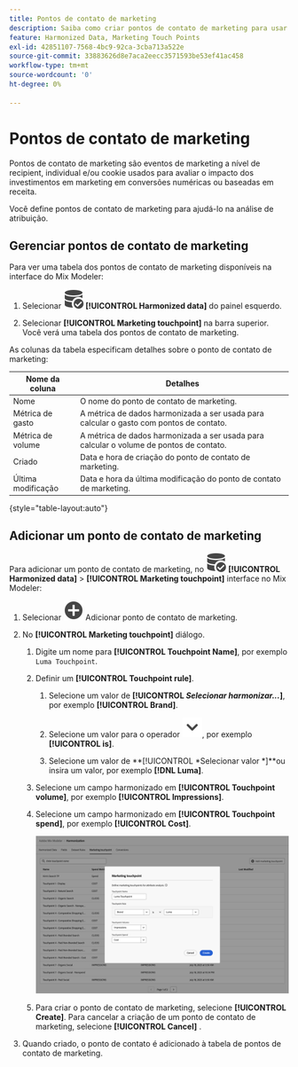 ```yaml
---
title: Pontos de contato de marketing
description: Saiba como criar pontos de contato de marketing para usar como parte da harmonização de seus dados no Mix Modeler.
feature: Harmonized Data, Marketing Touch Points
exl-id: 42851107-7568-4bc9-92ca-3cba713a522e
source-git-commit: 33883626d8e7aca2eecc3571593be53ef41ac458
workflow-type: tm+mt
source-wordcount: '0'
ht-degree: 0%

---
```


# Pontos de contato de marketing

Pontos de contato de marketing são eventos de marketing a nível de recipient, individual e/ou cookie usados para avaliar o impacto dos investimentos em marketing em conversões numéricas ou baseadas em receita.

Você define pontos de contato de marketing para ajudá-lo na análise de atribuição.

## Gerenciar pontos de contato de marketing

Para ver uma tabela dos pontos de contato de marketing disponíveis na interface do Mix Modeler:

1. Selecionar ![DataSearch](../assets/icons/DataCheck.svg) **[!UICONTROL Harmonized data]** do painel esquerdo.

1. Selecionar **[!UICONTROL Marketing touchpoint]** na barra superior. Você verá uma tabela dos pontos de contato de marketing.

As colunas da tabela especificam detalhes sobre o ponto de contato de marketing:

| Nome da coluna | Detalhes |
| --- | ---|
| Nome | O nome do ponto de contato de marketing. |
| Métrica de gasto | A métrica de dados harmonizada a ser usada para calcular o gasto com pontos de contato. |
| Métrica de volume | A métrica de dados harmonizada a ser usada para calcular o volume de pontos de contato. |
| Criado | Data e hora de criação do ponto de contato de marketing. |
| Última modificação | Data e hora da última modificação do ponto de contato de marketing. |

{style="table-layout:auto"}

## Adicionar um ponto de contato de marketing

Para adicionar um ponto de contato de marketing, no ![DataSearch](../assets/icons/DataCheck.svg) **[!UICONTROL Harmonized data]** > **[!UICONTROL Marketing touchpoint]** interface no Mix Modeler:

1. Selecionar ![Adicionar](../assets/icons/AddCircle.svg) Adicionar ponto de contato de marketing.

1. No **[!UICONTROL Marketing touchpoint]** diálogo.

   1. Digite um nome para **[!UICONTROL Touchpoint Name]**, por exemplo `Luma Touchpoint`.

   1. Definir um **[!UICONTROL Touchpoint rule]**.

      1. Selecione um valor de **[!UICONTROL *Selecionar harmonizar...*]**, por exemplo **[!UICONTROL Brand]**.

      1. Selecione um valor para o operador ![Divisa](../assets/icons/ChevronDown.svg), por exemplo **[!UICONTROL is]**.

      1. Selecione um valor de **[!UICONTROL *Selecionar valor *]**ou insira um valor, por exemplo **[!DNL Luma]**.

   1. Selecione um campo harmonizado em **[!UICONTROL Touchpoint volume]**, por exemplo **[!UICONTROL Impressions]**.

   1. Selecione um campo harmonizado em **[!UICONTROL Touchpoint spend]**, por exemplo **[!UICONTROL Cost]**.

      ![Ponto de contato de marketing](../assets/create-touchpoint.png)

   1. Para criar o ponto de contato de marketing, selecione **[!UICONTROL Create]**. Para cancelar a criação de um ponto de contato de marketing, selecione **[!UICONTROL Cancel]** .

1. Quando criado, o ponto de contato é adicionado à tabela de pontos de contato de marketing.

